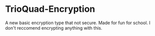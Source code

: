 # TrioQuad-Encryption
A new basic encryption type that not secure. 
Made for fun for school.
I don't reccomend encrypting anything with this.

